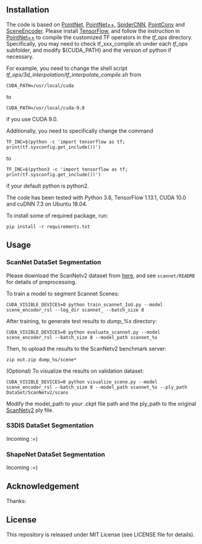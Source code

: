 ## Installation
The code is based on [PointNet](https://github.com/charlesq34/pointnet), [PointNet++](https://github.com/charlesq34/pointnet2), [SpiderCNN](https://github.com/xyf513/SpiderCNN), [PointConv](https://github.com/DylanWusee/pointconv) and [SceneEncoder](https://github.com/azuki-miho/SceneEncoder). Please install [TensorFlow](https://www.tensorflow.org/install/), and follow the instruction in [PointNet++](https://github.com/charlesq34/pointnet2) to compile the customized TF operators in the *tf_ops* directory. Specifically, you may need to check tf_xxx_compile.sh under each *tf_ops* subfolder, and modify ${CUDA_PATH} and the version of python if necessary.

For example, you need to change the shell script *tf_ops/3d_interpolation/tf_interpolate_compile.sh* from
```
CUDA_PATH=/usr/local/cuda
```
to 
```
CUDA_PATH=/usr/local/cuda-9.0
```
if you use CUDA 9.0.

Additionally, you need to specifically change the command
```
TF_INC=$(python -c 'import tensorflow as tf; print(tf.sysconfig.get_include())')
```
to 
```
TF_INC=$(python3 -c 'import tensorflow as tf; print(tf.sysconfig.get_include())')
```
if your default python is python2.

The code has been tested with Python 3.6, TensorFlow 1.13.1, CUDA 10.0 and cuDNN 7.3 on Ubuntu 18.04.

To install some of required package, run:
```
pip install -r requirements.txt
```

## Usage
### ScanNet DataSet Segmentation
Please download the ScanNetv2 dataset from [here](http://www.scan-net.org/), and see `scannet/README` for details of preprocessing.

To train a model to segment Scannet Scenes:

```
CUDA_VISIBLE_DEVICES=0 python train_scannet_IoU.py --model scene_encoder_rsl --log_dir scannet_ --batch_size 8
```

After training, to generate test results to *dump_%s* directory:

```
CUDA_VISIBLE_DEVICES=0 python evaluate_scannet.py --model scene_encoder_rsl --batch_size 8 --model_path scannet_%s
```

Then, to upload the results to the ScanNetv2 benchmark server:
```
zip out.zip dump_%s/scene*
```

(Optional) To visualize the results on validation dataset:
```
CUDA_VISIBLE_DEVICES=0 python visualize_scene.py --model scene_encoder_rsl --batch_size 8 --model_path scannet_%s --ply_path DataSet/ScanNetv2/scans
```

Modify the model_path to your .ckpt file path and the ply_path to the original [ScanNetv2](http://www.scan-net.org/) ply file.

### S3DIS DataSet Segmentation

Incoming :=)

### ShapeNet DataSet Segmentation

Incoming :=)

## Acknowledgement
Thanks:

## License
This repository is released under MIT License (see LICENSE file for details).
